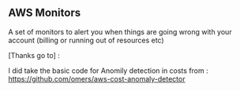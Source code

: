 ## AWS Monitors

A set of monitors to alert you when things are going wrong with your account (billing or running out of resources etc)


[Thanks go to] :

I did take the basic code for Anomily detection in costs from : https://github.com/omers/aws-cost-anomaly-detector


